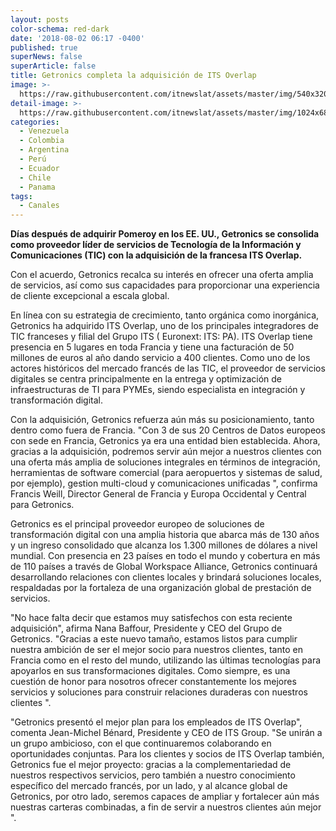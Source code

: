 ```yaml
---
layout: posts
color-schema: red-dark
date: '2018-08-02 06:17 -0400'
published: true
superNews: false
superArticle: false
title: Getronics completa la adquisición de ITS Overlap
image: >-
  https://raw.githubusercontent.com/itnewslat/assets/master/img/540x320/Acuerdo-p.jpg
detail-image: >-
  https://raw.githubusercontent.com/itnewslat/assets/master/img/1024x680/Acuerdo-g.jpg
categories:
  - Venezuela
  - Colombia
  - Argentina
  - Perú
  - Ecuador
  - Chile
  - Panama
tags:
  - Canales
---
```

**Días después de adquirir Pomeroy en los EE. UU., Getronics se consolida como proveedor líder de servicios de Tecnología de la Información y Comunicaciones (TIC) con la adquisición de la francesa ITS Overlap.**

Con el acuerdo, Getronics recalca su interés en ofrecer una oferta amplia de servicios, así como sus capacidades para proporcionar una experiencia de cliente excepcional a escala global.
 
En línea con su estrategia de crecimiento, tanto orgánica como inorgánica, Getronics ha adquirido ITS Overlap, uno de los principales integradores de TIC franceses y filial del Grupo ITS ( Euronext: ITS: PA). ITS Overlap tiene presencia en 5 lugares en toda Francia y tiene una facturación de 50 millones de euros al año dando servicio a 400 clientes. Como uno de los actores históricos del mercado francés de las TIC, el proveedor de servicios digitales se centra principalmente en la entrega y optimización de infraestructuras de TI para PYMEs, siendo especialista en integración y transformación digital. 

Con la adquisición, Getronics refuerza aún más su posicionamiento, tanto dentro como fuera de Francia. "Con 3 de sus 20 Centros de Datos europeos con sede en Francia, Getronics ya era una entidad bien establecida. Ahora, gracias a la adquisición, podremos servir aún mejor a nuestros clientes con una oferta más amplia de soluciones integrales en términos de integración, herramientas de software comercial (para aeropuertos y sistemas de salud, por ejemplo), gestion multi-cloud y comunicaciones unificadas ", confirma Francis Weill, Director General de Francia y Europa Occidental y Central para Getronics.

Getronics es el principal proveedor europeo de soluciones de transformación digital con una amplia historia que abarca más de 130 años y un ingreso consolidado que alcanza los 1.300 millones de dólares a nivel mundial. Con presencia en 23 países en todo el mundo y cobertura en más de 110 países a través de Global Workspace Alliance, Getronics continuará desarrollando relaciones con clientes locales y brindará soluciones locales, respaldadas por la fortaleza de una organización global de prestación de servicios.

"No hace falta decir que estamos muy satisfechos con esta reciente adquisición", afirma Nana Baffour, Presidente y CEO del Grupo de Getronics. "Gracias a este nuevo tamaño, estamos listos para cumplir nuestra ambición de ser el mejor socio para nuestros clientes, tanto en Francia como en el resto del mundo, utilizando las últimas tecnologías para apoyarlos en sus transformaciones digitales. Como siempre, es una cuestión de honor para nosotros ofrecer constantemente los mejores servicios y soluciones para construir relaciones duraderas con nuestros clientes ".

"Getronics presentó el mejor plan para los empleados de ITS Overlap", comenta Jean-Michel Bénard, Presidente y CEO de ITS Group. "Se unirán a un grupo ambicioso, con el que continuaremos colaborando en oportunidades conjuntas. Para los clientes y socios de ITS Overlap también, Getronics fue el mejor proyecto: gracias a la complementariedad de nuestros respectivos servicios, pero también a nuestro conocimiento específico del mercado francés, por un lado, y al alcance global de Getronics, por otro lado, seremos capaces de ampliar y fortalecer aún más nuestras carteras combinadas, a fin de servir a nuestros clientes aún mejor ".